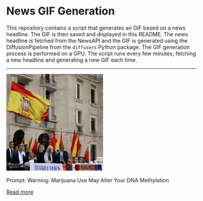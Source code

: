 # News GIF Generation
This repository contains a script that generates an GIF based on a news headline. The GIF is then saved and displayed in this README.
The news headline is fetched from the NewsAPI and the GIF is generated using the DiffusionPipeline from the `diffusers` Python package. The GIF generation process is performed on a GPU.
The script runs every few minutes, fetching a new headline and generating a new GIF each time.

---

![Generated GIF](output.gif?raw=true&v=1690175258)

Prompt: Warning: Marijuana Use May Alter Your DNA Methylation

[Read more](https://scitechdaily.com/warning-marijuana-use-may-alter-your-dna-methylation/)